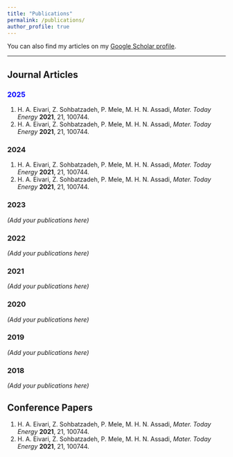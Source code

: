 ```yaml
---
title: "Publications"
permalink: /publications/
author_profile: true
---
```


You can also find my articles on my [Google Scholar profile](https://scholar.google.com.hk/citations?user=z6DY2D0AAAAJ&hl=zh-CN).

---

## Journal Articles

### <h3 style="color:blue;">2025</h3>
1. H. A. Eivari, Z. Sohbatzadeh, P. Mele, M. H. N. Assadi, *Mater. Today Energy* **2021**, 21, 100744.  
2. H. A. Eivari, Z. Sohbatzadeh, P. Mele, M. H. N. Assadi, *Mater. Today Energy* **2021**, 21, 100744.  

### 2024
1. H. A. Eivari, Z. Sohbatzadeh, P. Mele, M. H. N. Assadi, *Mater. Today Energy* **2021**, 21, 100744.  
2. H. A. Eivari, Z. Sohbatzadeh, P. Mele, M. H. N. Assadi, *Mater. Today Energy* **2021**, 21, 100744.  

### 2023
_(Add your publications here)_

### 2022
_(Add your publications here)_

### 2021
_(Add your publications here)_

### 2020
_(Add your publications here)_

### 2019
_(Add your publications here)_

### 2018
_(Add your publications here)_


## Conference Papers

1. H. A. Eivari, Z. Sohbatzadeh, P. Mele, M. H. N. Assadi, *Mater. Today Energy* **2021**, 21, 100744.  
2. H. A. Eivari, Z. Sohbatzadeh, P. Mele, M. H. N. Assadi, *Mater. Today Energy* **2021**, 21, 100744.  

